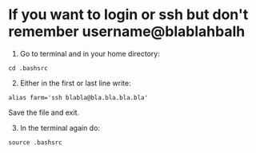 # If you want to login or ssh but don't remember username@blablahbalh

1. Go to terminal and in your home directory: 

```
cd .bashsrc
```
2. Either in the first or last line write: 

```alias farm='ssh blabla@bla.bla.bla.bla'```

Save the file and exit. 

3. In the terminal again do:

```source .bashsrc```

